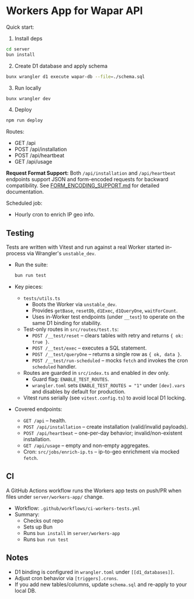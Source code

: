 # Workers App for Wapar API

Quick start:

1. Install deps
```bash
cd server
bun install
```

2. Create D1 database and apply schema
```bash
bunx wrangler d1 execute wapar-db --file=./schema.sql
```

3. Run locally
```bash
bunx wrangler dev
```

4. Deploy
```bash
npm run deploy
```

Routes:
- GET /api
- POST /api/installation
- POST /api/heartbeat
- GET /api/usage

**Request Format Support:**
Both `/api/installation` and `/api/heartbeat` endpoints support JSON and form-encoded requests for backward compatibility. See [FORM_ENCODING_SUPPORT.md](./FORM_ENCODING_SUPPORT.md) for detailed documentation.

Scheduled job:
- Hourly cron to enrich IP geo info.

## Testing

Tests are written with Vitest and run against a real Worker started in-process via Wrangler's `unstable_dev`.

- Run the suite:
  ```bash
  bun run test
  ```

- Key pieces:
  - `tests/utils.ts`
    - Boots the Worker via `unstable_dev`.
    - Provides `getBase`, `resetDb`, `d1Exec`, `d1QueryOne`, `waitForCount`.
    - Uses in-Worker test endpoints (under `__test`) to operate on the same D1 binding for stability.
  - Test-only routes in `src/routes/test.ts`:
    - `POST /__test/reset` – clears tables with retry and returns `{ ok: true }`.
    - `POST /__test/exec` – executes a SQL statement.
    - `POST /__test/queryOne` – returns a single row as `{ ok, data }`.
    - `POST /__test/run-scheduled` – mocks `fetch` and invokes the cron `scheduled` handler.
  - Routes are guarded in `src/index.ts` and enabled in dev only.
    - Guard flag: `ENABLE_TEST_ROUTES`.
    - `wrangler.toml` sets `ENABLE_TEST_ROUTES = "1"` under `[dev].vars` and disables by default for production.
  - Vitest runs serially (see `vitest.config.ts`) to avoid local D1 locking.

- Covered endpoints:
  - `GET /api` – health.
  - `POST /api/installation` – create installation (valid/invalid payloads).
  - `POST /api/heartbeat` – one-per-day behavior; invalid/non-existent installation.
  - `GET /api/usage` – empty and non-empty aggregates.
  - Cron: `src/jobs/enrich-ip.ts` – ip-to-geo enrichment via mocked `fetch`.

## CI

A GitHub Actions workflow runs the Workers app tests on push/PR when files under `server/workers-app/` change.

- Workflow: `.github/workflows/ci-workers-tests.yml`
- Summary:
  - Checks out repo
  - Sets up Bun
  - Runs `bun install` in `server/workers-app`
  - Runs `bun run test`

## Notes

- D1 binding is configured in `wrangler.toml` under `[[d1_databases]]`.
- Adjust cron behavior via `[triggers].crons`.
- If you add new tables/columns, update `schema.sql` and re-apply to your local DB.
